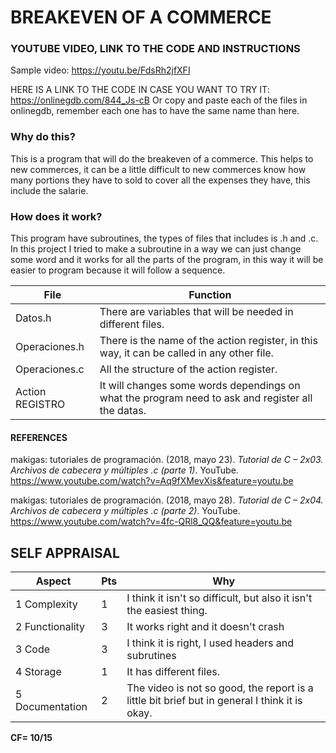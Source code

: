 # BREAKEVEN OF A COMMERCE #

### YOUTUBE VIDEO, LINK TO THE CODE AND INSTRUCTIONS ###

Sample video: https://youtu.be/FdsRh2jfXFI

HERE IS A LINK TO THE CODE IN CASE YOU WANT TO TRY IT: https://onlinegdb.com/844_Js-cB
Or copy and paste each of the files in onlinegdb, remember each one has to have the same name than here.

### Why do this? ###

This is a program that will do the breakeven of a commerce. This helps to new commerces, it can be a little difficult to new commerces know how many portions they have to sold to cover all the expenses they have, this include the salarie.

### How does it work? ###

This program have subroutines, the types of files that includes is .h and .c.
In this project I tried to make a subroutine in a way we can just change some 
word and it works for all the parts of the program, in this way it will be easier to program because it will follow a sequence.

File            | Function
----------------|----------------------------------------------------------
Datos.h         | There are variables that will be needed in different files.
Operaciones.h   | There is the name of the action register, in this way, it can be called in any other file.
Operaciones.c   | All the structure of the action register.
Action REGISTRO | It will changes some words dependings on what the program need to ask and register all the datas.

#### REFERENCES ###

makigas: tutoriales de programación. (2018, mayo 23). _Tutorial de C – 2x03. 
Archivos de cabecera y múltiples .c (parte 1)_. YouTube. 
https://www.youtube.com/watch?v=Aq9fXMevXis&feature=youtu.be

makigas: tutoriales de programación. (2018, mayo 28). _Tutorial de C – 2x04. 
Archivos de cabecera y múltiples .c (parte 2)_. YouTube. 
https://www.youtube.com/watch?v=4fc-QRl8_QQ&feature=youtu.be

## SELF APPRAISAL ##

Aspect            | Pts | Why
------------------|-----|----------------------------------------------------------------
1   Complexity    | 1   | I think it isn't so difficult, but also it isn't the easiest thing.
2   Functionality | 3   | It works right and it doesn't crash
3   Code          | 3   | I think it is right, I used headers and subrutines
4   Storage       | 1   | It has different files.
5   Documentation | 2   | The video is not so good, the report is a little bit brief but in general I think it is okay.

**CF= 10/15**

